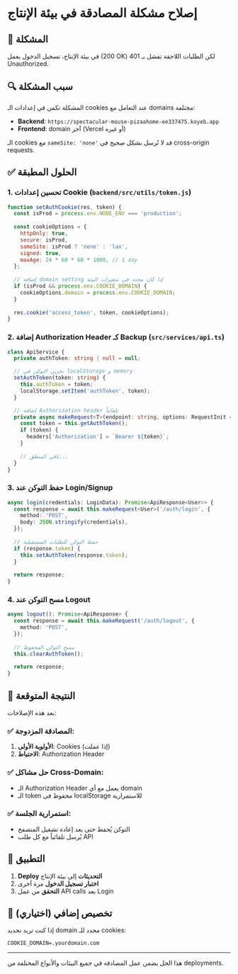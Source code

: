 # إصلاح مشكلة المصادقة في بيئة الإنتاج

## 🚨 المشكلة
في بيئة الإنتاج، تسجيل الدخول يعمل (200 OK) لكن الطلبات اللاحقة تفشل بـ 401 Unauthorized.

## 🔍 سبب المشكلة
المشكلة تكمن في إعدادات الـ cookies عند التعامل مع domains مختلفة:
- **Backend**: `https://spectacular-mouse-pizaahome-ee337475.koyeb.app`
- **Frontend**: domain آخر (Vercel أو غيره)

الـ cookies مع `sameSite: 'none'` قد لا تُرسل بشكل صحيح في cross-origin requests.

## ✅ الحلول المطبقة

### 1. **تحسين إعدادات Cookie** (`backend/src/utils/token.js`)
```javascript
function setAuthCookie(res, token) {
  const isProd = process.env.NODE_ENV === 'production';
  
  const cookieOptions = {
    httpOnly: true,
    secure: isProd,
    sameSite: isProd ? 'none' : 'lax',
    signed: true,
    maxAge: 24 * 60 * 60 * 1000, // 1 day
  };
  
  // إضافة domain setting إذا كان محدد في متغيرات البيئة
  if (isProd && process.env.COOKIE_DOMAIN) {
    cookieOptions.domain = process.env.COOKIE_DOMAIN;
  }
  
  res.cookie('access_token', token, cookieOptions);
}
```

### 2. **إضافة Authorization Header كـ Backup** (`src/services/api.ts`)
```typescript
class ApiService {
  private authToken: string | null = null;

  // تخزين التوكن في localStorage و memory
  setAuthToken(token: string) {
    this.authToken = token;
    localStorage.setItem('authToken', token);
  }

  // إضافة Authorization header تلقائياً
  private async makeRequest<T>(endpoint: string, options: RequestInit = {}) {
    const token = this.getAuthToken();
    if (token) {
      headers['Authorization'] = `Bearer ${token}`;
    }
    
    // باقي المنطق...
  }
}
```

### 3. **حفظ التوكن عند Login/Signup**
```typescript
async login(credentials: LoginData): Promise<ApiResponse<User>> {
  const response = await this.makeRequest<User>('/auth/login', {
    method: 'POST',
    body: JSON.stringify(credentials),
  });
  
  // حفظ التوكن للطلبات المستقبلية
  if (response.token) {
    this.setAuthToken(response.token);
  }
  
  return response;
}
```

### 4. **مسح التوكن عند Logout**
```typescript
async logout(): Promise<ApiResponse> {
  const response = await this.makeRequest('/auth/logout', {
    method: 'POST',
  });
  
  // مسح التوكن المحفوظ
  this.clearAuthToken();
  
  return response;
}
```

## 🎯 النتيجة المتوقعة

بعد هذه الإصلاحات:

### ✅ **المصادقة المزدوجة**:
1. **الأولوية الأولى**: Cookies (إذا عملت)
2. **الاحتياط**: Authorization Header

### ✅ **حل مشاكل Cross-Domain**:
- الـ Authorization Header يعمل مع أي domain
- الـ token محفوظ في localStorage للاستمرارية

### ✅ **استمرارية الجلسة**:
- التوكن يُحفظ حتى بعد إعادة تشغيل المتصفح
- يُرسل تلقائياً مع كل طلب API

## 🚀 التطبيق

1. **Deploy التحديثات** إلى بيئة الإنتاج
2. **اختبار تسجيل الدخول** مرة أخرى
3. **التحقق** من عمل API calls بعد Login

## 🔧 تخصيص إضافي (اختياري)

إذا كنت تريد تحديد domain محدد للـ cookies:
```env
COOKIE_DOMAIN=.yourdomain.com
```

---

هذا الحل يضمن عمل المصادقة في جميع البيئات والأنواع المختلفة من deployments.

